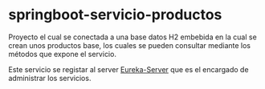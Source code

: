 # springboot-servicio-productos
Proyecto  el cual se conectada a una base datos H2 embebida en la cual se crean unos productos base, los cuales se pueden consultar mediante los métodos que expone el servicio.

Este servicio se registar al server [Eureka-Server](https://github.com/robinarehen/springboot-servicio-eureka-server) que es el encargado de administrar los servicios.

